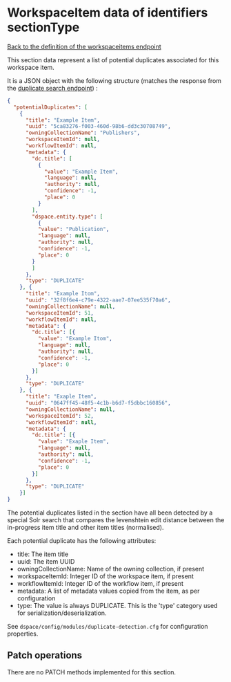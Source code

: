 # WorkspaceItem data of identifiers sectionType
[Back to the definition of the workspaceitems endpoint](workspaceitems.md)

This section data represent a list of potential duplicates associated for this workspace item.

It is a JSON object with the following structure (matches the response from the [duplicate search endpoint](duplicates.md)) :

```json
{
  "potentialDuplicates": [
    {
      "title": "Example Item",
      "uuid": "5ca83276-f003-460d-98b6-dd3c30708749",
      "owningCollectionName": "Publishers",
      "workspaceItemId": null,
      "workflowItemId": null,
      "metadata": {
        "dc.title": [
          {
            "value": "Example Item",
            "language": null,
            "authority": null,
            "confidence": -1,
            "place": 0
          }
        ],
        "dspace.entity.type": [
          {
          "value": "Publication",
          "language": null,
          "authority": null,
          "confidence": -1,
          "place": 0
        }
        ]
      },
      "type": "DUPLICATE"
    }, {
      "title": "Example Itom",
      "uuid": "32f8f6e4-c79e-4322-aae7-07ee535f70a6",
      "owningCollectionName": null,
      "workspaceItemId": 51,
      "workflowItemId": null,
      "metadata": {
        "dc.title": [{
          "value": "Example Itom",
          "language": null,
          "authority": null,
          "confidence": -1,
          "place": 0
        }]
      },
      "type": "DUPLICATE"
    }, {
      "title": "Exaple Item",
      "uuid": "0647ff45-48f5-4c1b-b6d7-f5dbbc160856",
      "owningCollectionName": null,
      "workspaceItemId": 52,
      "workflowItemId": null,
      "metadata": {
        "dc.title": [{
          "value": "Exaple Item",
          "language": null,
          "authority": null,
          "confidence": -1,
          "place": 0
        }]
      },
      "type": "DUPLICATE"
    }]
}
```
The potential duplicates listed in the section have all been detected by a special Solr search that compares the
 levenshtein edit distance between the in-progress item title and other item titles (normalised).

Each potential duplicate has the following attributes:

* title: The item title
* uuid: The item UUID
* owningCollectionName: Name of the owning collection, if present
* workspaceItemId: Integer ID of the workspace item, if present
* workflowItemId: Integer ID of the workflow item, if present
* metadata: A list of metadata values copied from the item, as per configuration
* type: The value is always DUPLICATE. This is the 'type' category used for serialization/deserialization.

See `dspace/config/modules/duplicate-detection.cfg` for configuration properties.

## Patch operations
There are no PATCH methods implemented for this section. 
